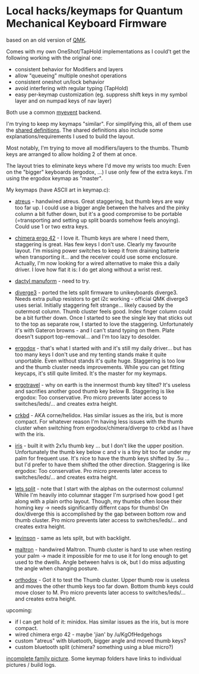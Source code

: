 # Local hacks/keymaps for Quantum Mechanical Keyboard Firmware

based on an old version of [QMK](https://github.com/qmk/qmk_firmware).

Comes with my own OneShot/TapHold implementations as I could't get the
following working with the original one:

* consistent behavior for Modifiers and layers
* allow "queueing" multiple oneshot operations
* consistent oneshot un/lock behavior
* avoid interfering with regular typing (TapHold)
* easy per-keymap customization (eg. suppress shift keys in my symbol
  layer and on numpad keys of nav layer)

Both use a common [myevent](/quantum/process_keycode/process_myevent.h) backend.

I'm trying to keep my keymaps "similar". For simplifying this, all of
them use the [shared definitions](/mykeys.h). The shared definitions
also include some explanations/requirements I used to build the layout.

Most notably, I'm trying to move all modifiers/layers to the thumbs.
Thumb keys are arranged to allow holding 2 of them at once.

The layout tries to eliminate keys where I'd move my wrists too much:
Even on the "bigger" keyboards (ergodox, ...) I use only few of the
extra keys. I'm using the ergodox keymap as "master".

My keymaps (have ASCII art in keymap.c):

* [atreus](/keyboards/myatreus/keymaps/default/) - handwired atreus. Great
  staggering, but thumb keys are way too far up. I could use a bigger angle
  between the halves and the pinky column a bit futher down, but it's a
  good compromise to be portable (=transporting and setting up split
  boards somehow feels anoying). Could use 1 or two extra keys.

* [chimera ergo 42](/keyboards/chimera_ergo_42/keymaps/rclasen/) - I love
  it. Thumb keys are where I need them, staggering is great. Has few keys
  I don't use. Clearly my favourite layout. I'm missing power switches to
  keep it from draining batterie when transporting it...  and the receiver
  could use some enclosure. Actually, I'm now looking for a wired
  alternative to make this a daily driver. I love how flat it is: I do get
  along without a wrist rest.

* [dactyl manuform](/keyboards/mydactyform/keymaps/default/) - need to try.

* [diverge3](/keyboards/mydiverge/keymaps/default/) - ported the lets
  split firmware to unikeyboards diverge3. Needs extra pullup resistors to
  get i2c working - official QMK diverge3 uses serial. Initially
  staggering felt strange... likely caused by the outermost column. Thumb
  cluster feels good. Index finger column could be a bit further down.
  Once I started to see the single key that sticks out to the top as
  separate row, I started to love the staggering. Unfortunately it's with
  Gateron browns - and I can't stand typing on them. Plate doesn't support
  top-removal... and I'm too lazy to desolder.

* [ergodox](/keyboards/ergodox_ez/keymaps/rclasen/) - that's what I
  started with and it's still my daily driver... but has too many keys I
  don't use and my tenting stands make it quite unportable. Even without
  stands it's quite huge. Staggering is too low and the thumb cluster
  needs improvements. While you can get fitting keycaps, it's still quite
  limited. It's the master for my keymaps.

* [ergotravel](/keyboards/ergotravel/keymaps/rclasen/) - why on earth is
  the innermost thumb key tilted? It's useless and sacrifies another good
  thumb key below B. Staggering is like ergodox: Too conservative. Pro
  micro prevents later access to switches/leds/... and creates extra
  height.

* [crkbd](/keyboards/crkbd/keymaps/rclasen) - AKA corne/helidox. Has
  similar issues as the iris, but is more compact. For whatever reason I'm
  having less issues with the thumb cluster when switching from
  ergodox/chimera/diverge to crkbd as I have with the iris.

* [iris](/keyboards/keebio/iris/keymaps/rclasen/) - built it with 2x1u thumb key
  ... but I don't like the upper position. Unfortunately the thumb key
  below c and v is a tiny bit too far under my palm for frequent use. It's
  nice to have the thumb keys shifted by .5u ... but I'd prefer to have
  them shifted the other direction. Staggering is like ergodox: Too
  conservative. Pro micro prevents later access to switches/leds/... and
  creates extra height.

* [lets split](/keyboards/lets_split/keymaps/rclasen/) - note that I start
  with the alphas on the outermost columns! While I'm heavily into
  columnar stagger I'm surprised how good I get along with a plain ortho
  layout. Though, my thumbs often loose their homing key -> needs
  significantly differnt caps for thumbs! On dox/diverge this is
  accomplished by the gap between bottom row and thumb cluster. Pro micro
  prevents later access to switches/leds/... and creates extra height.

* [levinson](/keyboards/keebio/levinson/keymaps/rclasen/) - same as lets split,
  but with backlight.

* [maltron](/keyboards/maltron/keymaps/default/) - handwired Maltron.
  Thumb cluster is hard to use when resting your palm -> made it
  impossible for me to use it for long enough to get used to the dwells.
  Angle between halvs is ok, but I do miss adjusting the angle when
  changing posture.

* [orthodox](/keyboards/orthodox/keymaps/rclasen/) - Got it to test the
  Thumb cluster. Upper thumb row is useless and moves the other thumb keys
  too far down. Bottom thumb keys could move closer to M. Pro micro
  prevents later access to switches/leds/... and creates extra height.

upcoming:
* if I can get hold of it: minidox. Has similar issues
  as the iris, but is more compact.
* wired chimera ergo 42 - maybe 'jian' by /u/KgOfHedgehogs
* custom "atreus" with bluetooth, bigger angle and moved thumb keys?
* custom bluetooth split (chimera? something using a blue micro?)

[incomplete family picture](https://imgur.com/daPI7GG). Some keymap
folders have links to individual pictures / build logs.
